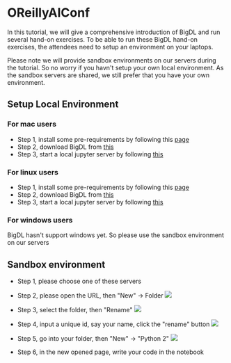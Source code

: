 # OReillyAIConf

In this tutorial, we will give a comprehensive introduction of BigDL and run several hand-on exercises. To be able to run these BigDL hand-on exercises, the attendees need to setup an environment on your laptops.

Please note we will provide sandbox environments on our servers during the tutorial. So no worry if you havn't setup your own local environment. As the sandbox servers are shared, we still prefer that you have your own environment.

## Setup Local Environment

### For mac users
* Step 1, install some pre-requirements by following this [page](https://github.com/intel-analytics/BigDL-Tutorials/blob/master/SetupMac.md)
* Step 2, download BigDL from [this](https://repo1.maven.org/maven2/com/intel/analytics/bigdl/dist-spark-2.1.0-scala-2.11.8-mac/0.1.1/dist-spark-2.1.0-scala-2.11.8-mac-0.1.1-dist.zip)
* Step 3, start a local jupyter server by following [this](https://github.com/intel-analytics/BigDL-Tutorials#start-jupyter-server)

### For linux users
* Step 1, install some pre-requirements by following this [page](https://github.com/intel-analytics/BigDL-Tutorials/blob/master/SetupLinux.md)
* Step 2, download BigDL from [this](https://repo1.maven.org/maven2/com/intel/analytics/bigdl/dist-spark-2.1.0-scala-2.11.8-linux64/0.1.1/dist-spark-2.1.0-scala-2.11.8-linux64-0.1.1-dist.zip)
* Step 3, start a local jupyter server by following [this](https://github.com/intel-analytics/BigDL-Tutorials#start-jupyter-server)

### For windows users
BigDL hasn't support windows yet. So please use the sandbox environment on our servers

## Sandbox environment

* Step 1, please choose one of these servers

* Step 2, please open the URL, then "New" -> Folder
![](https://github.com/yiheng/OReillyAIConf/raw/master/step2.PNG)

* Step 3, select the folder, then "Rename"
![](https://github.com/yiheng/OReillyAIConf/raw/master/step3.PNG)

* Step 4, input a unique id, say your name, click the "rename" button
![](https://github.com/yiheng/OReillyAIConf/raw/master/step4.PNG)

* Step 5, go into your folder, then "New" -> "Python 2"
![](https://github.com/yiheng/OReillyAIConf/raw/master/step5.PNG)

* Step 6, in the new opened page, write your code in the notebook

